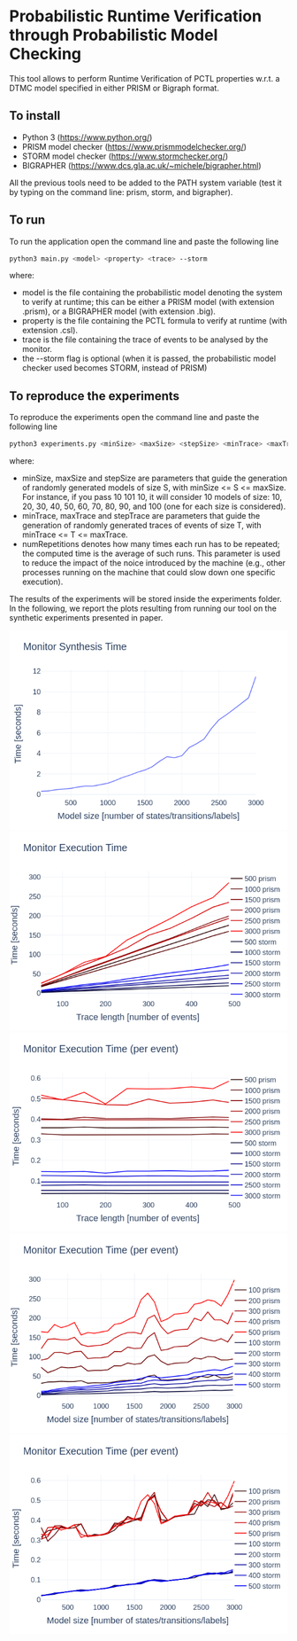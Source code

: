 # Probabilistic Runtime Verification through Probabilistic Model Checking

This tool allows to perform Runtime Verification of PCTL properties w.r.t. a DTMC model specified in either PRISM or Bigraph format.

## To install
- Python 3 (https://www.python.org/)
- PRISM model checker (https://www.prismmodelchecker.org/)
- STORM model checker (https://www.stormchecker.org/)
- BIGRAPHER (https://www.dcs.gla.ac.uk/~michele/bigrapher.html)

All the previous tools need to be added to the PATH system variable (test it by typing on the command line: prism, storm, and bigrapher).

## To run

To run the application open the command line and paste the following line

```bash
python3 main.py <model> <property> <trace> --storm
```

where:
- model is the file containing the probabilistic model denoting the system to verify at runtime; this can be either a PRISM model (with extension .prism), or a BIGRAPHER model (with extension .big).
- property is the file containing the PCTL formula to verify at runtime (with extension .csl).
- trace is the file containing the trace of events to be analysed by the monitor.
- the --storm flag is optional (when it is passed, the probabilistic model checker used becomes STORM, instead of PRISM)

## To reproduce the experiments

To reproduce the experiments open the command line and paste the following line

```bash
python3 experiments.py <minSize> <maxSize> <stepSize> <minTrace> <maxTrace> <stepTrace> <numRepetitions>
```

where:
- minSize, maxSize and stepSize are parameters that guide the generation of randomly generated models of size S, with minSize <= S <= maxSize. For instance, if you pass 10 101 10, it will consider 10 models of size: 10, 20, 30, 40, 50, 60, 70, 80, 90, and 100 (one for each size is considered).
- minTrace, maxTrace and stepTrace are parameters that guide the generation of randomly generated traces of events of size T, with minTrace <= T <= maxTrace.
- numRepetitions denotes how many times each run has to be repeated; the computed time is the average of such runs. This parameter is used to reduce the impact of the noice introduced by the machine (e.g., other processes running on the machine that could slow down one specific execution).

The results of the experiments will be stored inside the experiments folder.
In the following, we report the plots resulting from running our tool on the synthetic experiments presented in paper.

![Monitor Synthesis Time plot](./experiments/monitor_synthesis_time.png)
![Monitor Verification Time plot w.r.t Trace length](./experiments/monitor_execution_time_all.png)
![Monitor Verification Time per Event plot w.r.t Trace length](./experiments/monitor_execution_time_per_event_all.png)
![Monitor Verification Time plot w.r.t Model size](./experiments/monitor_execution_time_per_trace_all.png)
![Monitor Verification Time per event plot w.r.t Model size](./experiments/monitor_execution_time_per_trace_per_event_all.png)


